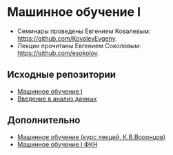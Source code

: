 # Машинное обучение I
* Семинары проведены Евгением Ковалевым: https://github.com/KovalevEvgeny.
* Лекции прочитаны Евгением Соколовым: https://github.com/esokolov.

## Исходные репозитории
* [Машинное обучение I](https://github.com/esokolov/ml-course-hse)
* [Введение в анализ данных](https://github.com/esokolov/ml-minor-hse)

## Дополнительно
* [Машинное обучение (курс лекций, К.В.Воронцов)](http://www.machinelearning.ru/wiki/index.php?title=%D0%9C%D0%B0%D1%88%D0%B8%D0%BD%D0%BD%D0%BE%D0%B5_%D0%BE%D0%B1%D1%83%D1%87%D0%B5%D0%BD%D0%B8%D0%B5_%28%D0%BA%D1%83%D1%80%D1%81_%D0%BB%D0%B5%D0%BA%D1%86%D0%B8%D0%B9%2C_%D0%9A.%D0%92.%D0%92%D0%BE%D1%80%D0%BE%D0%BD%D1%86%D0%BE%D0%B2%29)
* [Машинное обучение I ФКН](http://wiki.cs.hse.ru/%D0%9C%D0%B0%D1%88%D0%B8%D0%BD%D0%BD%D0%BE%D0%B5_%D0%BE%D0%B1%D1%83%D1%87%D0%B5%D0%BD%D0%B8%D0%B5_1)
